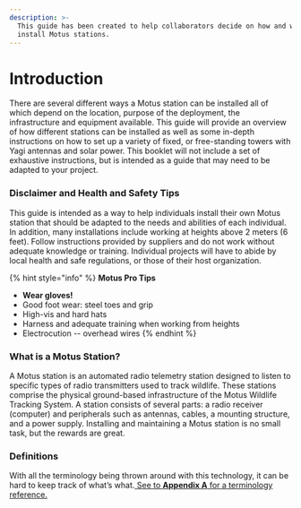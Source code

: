 ```yaml
---
description: >-
  This guide has been created to help collaborators decide on how and where to
  install Motus stations.
---
```


# Introduction

There are several different ways a Motus station can be installed all of which depend on the location, purpose of the deployment, the infrastructure and equipment available. This guide will provide an overview of how different stations can be installed as well as some in-depth instructions on how to set up a variety of fixed, or free-standing towers with Yagi antennas and solar power. This booklet will not include a set of exhaustive instructions, but is intended as a guide that may need to be adapted to your project.

### Disclaimer and Health and Safety Tips

This guide is intended as a way to help individuals install their own Motus station that should be adapted to the needs and abilities of each individual. In addition, many installations include working at heights above 2 meters \(6 feet\). Follow instructions provided by suppliers and do not work without adequate knowledge or training. Individual projects will have to abide by local health and safe regulations, or those of their host organization.

{% hint style="info" %}
**Motus Pro Tips** 

* **Wear gloves!**
* Good foot wear: steel toes and grip
* High-vis and hard hats
* Harness and adequate training when working from heights
* Electrocution -- overhead wires
{% endhint %}

### What is a Motus Station?

A Motus station is an automated radio telemetry station designed to listen to specific types of radio transmitters used to track wildlife. These stations comprise the physical ground-based infrastructure of the Motus Wildlife Tracking System. A station consists of several parts: a radio receiver \(computer\) and peripherals such as antennas, cables, a mounting structure, and a power supply. Installing and maintaining a Motus station is no small task, but the rewards are great.

### Definitions

With all the terminology being thrown around with this technology, it can be hard to keep track of what’s what.[ See to **Appendix A** for a terminology reference.](appendix-a.md)

